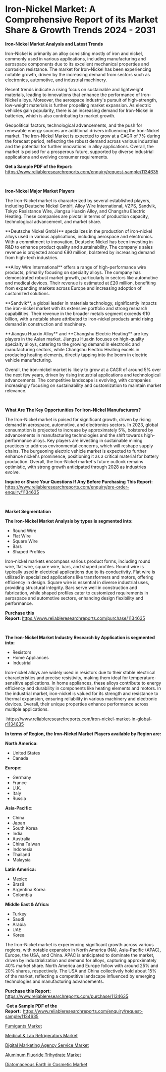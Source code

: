 <p><h1>Iron-Nickel Market: A Comprehensive Report of its Market Share & Growth Trends 2024 - 2031</h1></p><p><strong>Iron-Nickel Market Analysis and Latest Trends</strong></p>
<p><p>Iron-Nickel is primarily an alloy consisting mostly of iron and nickel, commonly used in various applications, including manufacturing and aerospace components due to its excellent mechanical properties and corrosion resistance. The market for Iron-Nickel has been experiencing notable growth, driven by the increasing demand from sectors such as electronics, automotive, and industrial machinery.</p><p>Recent trends indicate a rising focus on sustainable and lightweight materials, leading to innovations that enhance the performance of Iron-Nickel alloys. Moreover, the aerospace industry's pursuit of high-strength, low-weight materials is further propelling market expansion. As electric vehicles gain popularity, there is an increasing demand for Iron-Nickel in batteries, which is also contributing to market growth. </p><p>Geopolitical factors, technological advancements, and the push for renewable energy sources are additional drivers influencing the Iron-Nickel market. The Iron-Nickel Market is expected to grow at a CAGR of 7% during the forecast period, reflecting the robust demand across various industries and the potential for further innovations in alloy applications. Overall, the market is poised for a prosperous future, supported by diverse industrial applications and evolving consumer requirements.</p></p>
<p><strong>Get a Sample PDF of the Report:&nbsp;</strong> <a href="https://www.reliableresearchreports.com/enquiry/request-sample/1134635?utm_campaign=31&utm_medium=2&utm_source=Github&utm_content=ia&utm_term=18112024&utm_id=iron-nickel">https://www.reliableresearchreports.com/enquiry/request-sample/1134635</a></p>
<p>&nbsp;</p>
<p><strong>Iron-Nickel Major Market Players</strong></p>
<p><p>The Iron-Nickel market is characterized by several established players, including Deutsche Nickel GmbH, Alloy Wire International, VZPS, Sandvik, Tokyo Resistance Wire, Jiangsu Huaxin Alloy, and Changshu Electric Heating. These companies are pivotal in terms of production capacity, technological advancement, and market share.</p><p>**Deutsche Nickel GmbH** specializes in the production of iron-nickel alloys used in various applications, including aerospace and electronics. With a commitment to innovation, Deutsche Nickel has been investing in R&D to enhance product quality and sustainability. The company's sales revenue is projected around €80 million, bolstered by increasing demand from high-tech industries.</p><p>**Alloy Wire International** offers a range of high-performance wire products, primarily focusing on specialty alloys. The company has demonstrated robust market growth, particularly in sectors like automotive and medical devices. Their revenue is estimated at £20 million, benefiting from expanding markets across Europe and increasing adoption of customized solutions.</p><p>**Sandvik**, a global leader in materials technology, significantly impacts the iron-nickel market with its extensive portfolio and strong research capabilities. Their revenue in the broader metals segment exceeds €10 billion, with a notable share attributed to iron-nickel products amid rising demand in construction and machinery.</p><p>**Jiangsu Huaxin Alloy** and **Changshu Electric Heating** are key players in the Asian market. Jiangsu Huaxin focuses on high-quality specialty alloys, catering to the growing demand in electronic and manufacturing sectors, while Changshu Electric Heating excels in producing heating elements, directly tapping into the boom in electric vehicle manufacturing.</p><p>Overall, the iron-nickel market is likely to grow at a CAGR of around 5% over the next few years, driven by rising industrial applications and technological advancements. The competitive landscape is evolving, with companies increasingly focusing on sustainability and customization to maintain market relevance.</p></p>
<p>&nbsp;</p>
<p><strong>What Are The Key Opportunities For Iron-Nickel Manufacturers?</strong></p>
<p><p>The Iron-Nickel market is poised for significant growth, driven by rising demand in aerospace, automotive, and electronics sectors. In 2023, global consumption is projected to increase by approximately 5%, bolstered by advancements in manufacturing technologies and the shift towards high-performance alloys. Key players are investing in sustainable mining practices to address environmental concerns, which will reshape supply chains. The burgeoning electric vehicle market is expected to further enhance nickel's prominence, positioning it as a critical material for battery production. Overall, the Iron-Nickel market's future outlook remains optimistic, with strong growth anticipated through 2028 as industries evolve.</p></p>
<p><strong>Inquire or Share Your Questions If Any Before Purchasing This Report:</strong> <a href="https://www.reliableresearchreports.com/enquiry/pre-order-enquiry/1134635?utm_campaign=31&utm_medium=2&utm_source=Github&utm_content=ia&utm_term=18112024&utm_id=iron-nickel">https://www.reliableresearchreports.com/enquiry/pre-order-enquiry/1134635</a></p>
<p>&nbsp;</p>
<p><strong>Market Segmentation</strong></p>
<p><strong>The Iron-Nickel Market Analysis by types is segmented into:</strong></p>
<p><ul><li>Round Wire</li><li>Flat Wire</li><li>Square Wire</li><li>Bars</li><li>Shaped Profiles</li></ul></p>
<p><p>Iron-nickel markets encompass various product forms, including round wire, flat wire, square wire, bars, and shaped profiles. Round wire is typically used in electrical applications due to its conductivity. Flat wire is utilized in specialized applications like transformers and motors, offering efficiency in design. Square wire is essential in diverse industrial uses, providing structural integrity. Bars serve well in construction and fabrication, while shaped profiles cater to customized requirements in aerospace and automotive sectors, enhancing design flexibility and performance.</p></p>
<p><strong>Purchase this Report:&nbsp;</strong><a href="https://www.reliableresearchreports.com/purchase/1134635?utm_campaign=31&utm_medium=2&utm_source=Github&utm_content=ia&utm_term=18112024&utm_id=iron-nickel">https://www.reliableresearchreports.com/purchase/1134635</a></p>
<p>&nbsp;</p>
<p><strong>The Iron-Nickel Market Industry Research by Application is segmented into:</strong></p>
<p><ul><li>Resistors</li><li>Home Appliances</li><li>Industrial</li></ul></p>
<p><p>Iron-nickel alloys are widely used in resistors due to their stable electrical characteristics and precise resistivity, making them ideal for temperature-sensitive applications. In home appliances, these alloys contribute to energy efficiency and durability in components like heating elements and motors. In the industrial market, iron-nickel is valued for its strength and resistance to thermal expansion, ensuring reliability in various machinery and electronic devices. Overall, their unique properties enhance performance across multiple applications.</p></p>
<p><a href="https://www.reliableresearchreports.com/iron-nickel-market-in-global-r1134635?utm_campaign=31&utm_medium=2&utm_source=Github&utm_content=ia&utm_term=18112024&utm_id=iron-nickel">&nbsp;https://www.reliableresearchreports.com/iron-nickel-market-in-global-r1134635</a></p>
<p><strong>In terms of Region, the Iron-Nickel Market Players available by Region are:</strong></p>
<p>
    <p> <strong> North America: </strong>
        <ul>
            <li>United States</li>
            <li>Canada</li>
        </ul>
        </p> 
    <p> <strong> Europe: </strong>
        <ul>
            <li>Germany</li>
            <li>France</li>
            <li>U.K.</li>
            <li>Italy</li>
            <li>Russia</li>
        </ul>
        </p> 
    <p> <strong> Asia-Pacific: </strong>
        <ul>
            <li>China</li>
            <li>Japan</li>
            <li>South Korea</li>
            <li>India</li>
            <li>Australia</li>
            <li>China Taiwan</li>
            <li>Indonesia</li>
            <li>Thailand</li>
            <li>Malaysia</li>
        </ul>
        </p> 
    <p> <strong> Latin America: </strong>
        <ul>
            <li>Mexico</li>
            <li>Brazil</li>
            <li>Argentina Korea</li>
            <li>Colombia</li>
        </ul>
        </p> 
    <p> <strong> Middle East & Africa: </strong>
        <ul>
            <li>Turkey</li>
            <li>Saudi</li>
            <li>Arabia</li>
            <li>UAE</li>
            <li>Korea</li>
        </ul>
    </p>
    </p>
<p><p>The Iron-Nickel market is experiencing significant growth across various regions, with notable expansion in North America (NA), Asia-Pacific (APAC), Europe, the USA, and China. APAC is anticipated to dominate the market, driven by industrialization and demand for alloys, capturing approximately 40% market share. North America and Europe follow with around 25% and 20% shares, respectively. The USA and China collectively hold about 15% of the market, reflecting a competitive landscape influenced by emerging technologies and manufacturing advancements.</p></p>
<p><strong>Purchase this Report: </strong><a href="https://www.reliableresearchreports.com/purchase/1134635?utm_campaign=31&utm_medium=2&utm_source=Github&utm_content=ia&utm_term=18112024&utm_id=iron-nickel">https://www.reliableresearchreports.com/purchase/1134635</a></p>
<p>&nbsp;<strong>Get a Sample PDF of the Report:&nbsp;&nbsp;</strong><a href="https://www.reliableresearchreports.com/enquiry/request-sample/1134635?utm_campaign=31&utm_medium=2&utm_source=Github&utm_content=ia&utm_term=18112024&utm_id=iron-nickel">https://www.reliableresearchreports.com/enquiry/request-sample/1134635</a></p>
<p><strong></strong></p>
<p><p><a href="https://www.linkedin.com/pulse/navigating-global-fumigants-market-landscape-trends-forecasts-xx4mc?utm_campaign=31&utm_medium=2&utm_source=Github&utm_content=ia&utm_term=18112024&utm_id=iron-nickel">Fumigants Market</a></p><p><a href="https://github.com/SamiaChowdhury801/Market-Research-Report-List-1/blob/main/medical-lab-refrigerators-market.md?utm_campaign=31&utm_medium=2&utm_source=Github&utm_content=ia&utm_term=18112024&utm_id=iron-nickel">Medical & Lab Refrigerators Market</a></p><p><a href="https://issuu.com/reportprime-2/docs/digital-marketing-agency-service-ma_5bb67ce230f6c1?utm_campaign=31&utm_medium=2&utm_source=Github&utm_content=ia&utm_term=18112024&utm_id=iron-nickel">Digital Marketing Agency Service Market</a></p><p><a href="https://www.linkedin.com/pulse/aluminum-fluoride-trihydrate-market-trends-focusing-insight-ga36c?utm_campaign=31&utm_medium=2&utm_source=Github&utm_content=ia&utm_term=18112024&utm_id=iron-nickel">Aluminum Fluoride Trihydrate Market</a></p><p><a href="https://github.com/BellAuer/Market-Research-Report-List-1/blob/main/diatomaceous-earth-in-cosmetic-market.md?utm_campaign=31&utm_medium=2&utm_source=Github&utm_content=ia&utm_term=18112024&utm_id=iron-nickel">Diatomaceous Earth in Cosmetic Market</a></p></p>